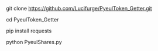 git clone https://github.com/Lucifurge/PyeulToken_Getter.git

cd PyeulToken_Getter

 pip install requests

python PyeulShares.py
